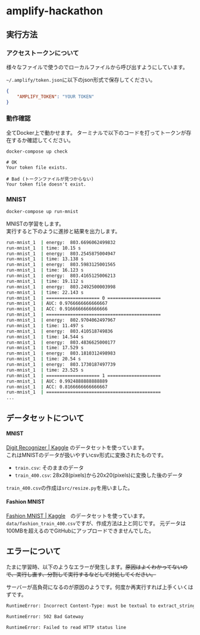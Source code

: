 # amplify-hackathon

## 実行方法

### アクセストークンについて

様々なファイルで使うのでローカルファイルから呼び出すようにしています。

`~/.amplify/token.json`に以下のjson形式で保存してください。

```~/.amplify/token.json
{
    "AMPLIFY_TOKEN": "YOUR TOKEN"
}
```

### 動作確認

全てDocker上で動かせます。 ターミナルで以下のコードを打ってトークンが存在するか確認してください。

```bash
docker-compose up check
```

```
# OK
Your token file exists.

# Bad (トークンファイルが見つからない)
Your token file doesn't exist.
```

### MNIST

```bash
docker-compose up run-mnist
```

MNISTの学習をします。  \
実行すると下のように進捗と結果を出力します。

```bash
run-mnist_1  | energy:  803.6696062499832
run-mnist_1  | time: 10.15 s
run-mnist_1  | energy:  803.2545875004947
run-mnist_1  | time: 13.138 s
run-mnist_1  | energy:  803.5983125001565
run-mnist_1  | time: 16.123 s
run-mnist_1  | energy:  803.4165125006213
run-mnist_1  | time: 19.112 s
run-mnist_1  | energy:  803.2492500003998
run-mnist_1  | time: 22.143 s
run-mnist_1  | ==================== 0 ====================
run-mnist_1  | AUC: 0.9766666666666667
run-mnist_1  | ACC: 0.9166666666666666
run-mnist_1  | ===========================================
run-mnist_1  | energy:  802.9704062497967
run-mnist_1  | time: 11.497 s
run-mnist_1  | energy:  803.410518749836
run-mnist_1  | time: 14.544 s
run-mnist_1  | energy:  803.4836625000177
run-mnist_1  | time: 17.529 s
run-mnist_1  | energy:  803.1810312498983
run-mnist_1  | time: 20.54 s
run-mnist_1  | energy:  803.1730187497739
run-mnist_1  | time: 23.525 s
run-mnist_1  | ==================== 1 ====================
run-mnist_1  | AUC: 0.9924888888888889
run-mnist_1  | ACC: 0.8166666666666667
run-mnist_1  | ===========================================
...
```

## データセットについて

#### MNIST

[Digit Recognizer | Kaggle](https://www.kaggle.com/c/digit-recognizer) のデータセットを使っています。  
これはMNISTのデータが扱いやすいcsv形式に変換されたものです。

- `train.csv`: そのままのデータ
- `train_400.csv`: 28x28(pixels)から20x20(pixels)に変換した後のデータ

`train_400.csv`の作成は`src/resize.py`を用いました。

#### Fashion MNIST
[Fashion MNIST | Kaggle](https://www.kaggle.com/zalando-research/fashionmnist)　のデータセットを使っています。
`data/fashion_train_400.csv`ですが、作成方法は上と同じです。
元データは100MBを超えるのでGitHubにアップロードできませんでした。

## エラーについて

たまに学習時、以下のようなエラーが発生します。~~原因はよくわかってないので、実行し直す、分割して実行するなどして対処してください。~~ 

サーバーが高負荷になるのが原因のようです。何度か再実行すれば上手くいくはずです。

```bash
RuntimeError: Incorrect Content-Type: must be textual to extract_string, JSON to extract_json.
```

```bash
RuntimeError: 502 Bad Gateway
```

```bash
RuntimeError: Failed to read HTTP status line
```